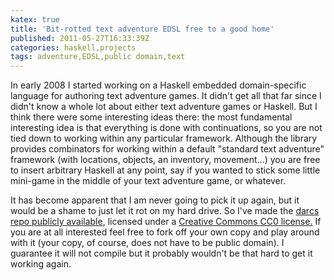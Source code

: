 ```yaml
---
katex: true
title: 'Bit-rotted text adventure EDSL free to a good home'
published: 2011-05-27T16:33:39Z
categories: haskell,projects
tags: adventure,EDSL,public domain,text
---
```


In early 2008 I started working on a Haskell embedded domain-specific language for authoring text adventure games.  It didn't get all that far since I didn't know a whole lot about either text adventure games or Haskell.  But I think there were some interesting ideas there: the most fundamental interesting idea is that everything is done with continuations, so you are not tied down to working within any particular framework.  Although the library provides combinators for working within a default "standard text adventure" framework (with locations, objects, an inventory, movement...) you are free to insert arbitrary Haskell at any point, say if you wanted to stick some little mini-game in the middle of your text adventure game, or whatever.

It has become apparent that I am never going to pick it up again, but it would be a shame to just let it rot on my hard drive.  So I've made the <a href="http://code.haskell.org/~byorgey/code/adventure/" title="Adventure repo">darcs repo publicly available</a>, licensed under a <a href="http://creativecommons.org/publicdomain/zero/1.0/legalcode">Creative Commons CC0 license.</a> If you are at all interested feel free to fork off your own copy and play around with it (your copy, of course, does not have to be public domain). I guarantee it will not compile but it probably wouldn't be that hard to get it working again.

